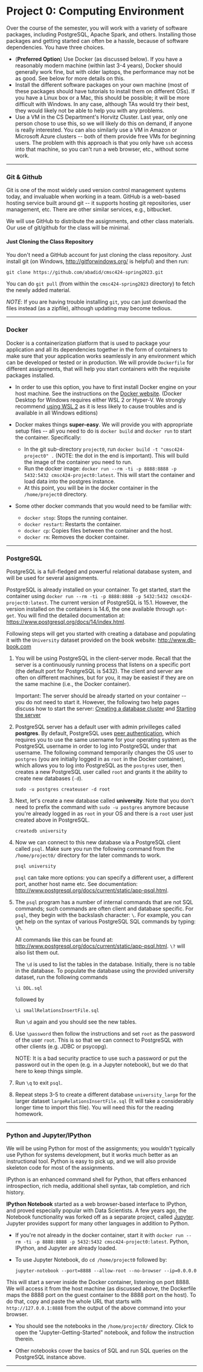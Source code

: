 # Project 0: Computing Environment

Over the course of the semester, you will work with a variety of software packages, including PostgreSQL, Apache Spark, and others. Installing those packages and getting started can often be a hassle, because of software dependencies. You have three choices.

* (**Preferred Option**) Use Docker (as discussed below). If you have a reasonably modern machine (within last 3-4 years), Docker should generally work fine, but with older laptops, the performance may not be as good. See below for more details on this.
* Install the different software packages on your own machine (most of these packages should have tutorials to install them on different OSs). If you have a Linux box or a Mac, this should be possible; it will be more difficult with Windows. In any case, although TAs would try their best, they would likely not be able to help you with any problems.
* Use a VM in the CS Department's Horvitz Cluster. Last year, only one person chose to use this, so we will likely do this on demand, if anyone is really interested. You can also similarly use a VM in Amazon or Microsoft Azure clusters -- both of them provide free VMs for beginning users. The problem with this approach is that you only have `ssh` access into that machine, so you can't run a web browser, etc., without some work.

---

### Git & Github

Git is one of the most widely used version control management systems today, and invaluable when working in a team. GitHub is a web-based hosting service built around git --
it supports hosting git repositories, user management, etc. There are other similar services, e.g., bitbucket.

We will use GitHub to distribute the assignments, and other class materials. Our use of git/github for the class will be minimal.

#### Just Cloning the Class Repository

You don't need a GitHub account for just cloning the class repository. Just install git (on Windows, http://gitforwindows.org/ is helpful) and then run:

`git clone https://github.com/abadid/cmsc424-spring2023.git`

You can do `git pull` (from within the `cmsc424-spring2023` directory) to fetch the newly added material.

*NOTE*: If you are having trouble installing `git`, you can just download the files instead (as a zipfile), although updating may become tedious.

---

### Docker

Docker is a containerization platform that is used to package your application and all its dependencies together in the form of containers to make sure that your application works seamlessly in any environment which can be developed or tested or in production. We will provide `Dockerfile` for different assignments, that will help you start containers with the requisite packages installed.

- In order to use this option, you have to first install Docker engine on your host machine. See the instructions on the [Docker website](https://docs.docker.com/engine/install/). (Docker Desktop for Windows requires either WSL 2 or Hyper-V. We strongly recommend [using WSL 2](https://learn.microsoft.com/en-us/windows/wsl/install) as it is less likely to cause troubles and is available in all Windows editions)

- Docker makes things **super-easy**. We will provide you with appropriate setup files -- all you need to do is `docker build` and `docker run` to start the container. Specifically:
   - In the git sub-directory `project0`, run `docker build -t "cmsc424-project0" .` (NOTE: the dot in the end is important). This will build the image of the container you need to run.
   - Run the docker image: `docker run --rm -ti -p 8888:8888 -p 5432:5432 cmsc424-project0:latest`. This will start the container and load data into the postgres instance. 
   - At this point, you will be in the docker container in the `/home/project0` directory. 
- Some other docker commands that you would need to be familiar with:
   - `docker stop`:  Stops the running container. 
   - `docker restart`: Restarts the container.
   - `docker cp`: Copies files between the container and the host. 
   - `docker rm`: Removes the docker container. 

---

### PostgreSQL

PostgreSQL is a full-fledged and powerful relational database system, and will be used for several assignments. 

PostgreSQL is already installed on your container. To get started, start the container using `docker run --rm -ti -p 8888:8888 -p 5432:5432 cmsc424-project0:latest`. 
The current version of PostgreSQL is 15.1. However, the version installed on the containers is 14.6, the one available through `apt-get`. You will find the detailed documentation at: https://www.postgresql.org/docs/14/index.html. 

Following steps will get you started with creating a database and populating it with the `University` dataset provided on the book website: http://www.db-book.com 

1. You will be using PostgreSQL in the client-server mode. Recall that the server is a continuously running process that listens on a specific port (the default port for PostgreSQL is 5432). The client and server are often on different machines, but for you, it may be easiest if they are on the same machine (i.e., the Docker container). 

   Important: The server should be already started on your container -- you do not need to start it. However, the following two help pages discuss how to start the
   server: [Creating a database cluster](http://www.postgresql.org/docs/current/static/creating-cluster.html) and [Starting the server](http://www.postgresql.org/docs/current/static/server-start.html)

2. PostgreSQL server has a default user with admin privilleges called **postgres**. By default, PostgreSQL uses [peer authentication](https://www.postgresql.org/docs/current/auth-peer.html), which requires you to use the same username for your operating system as the PostgreSQL username in order to log into PostgreSQL under that username. The following command temporarily changes the OS user to `postgres` (you are initially logged in as `root` in the Docker container), which allows you to log into PostgreSQL as the `postgres` user, then creates a new PostgreSQL user called `root` and grants it the ability to create new databases (`-d`).
   ```
   sudo -u postgres createuser -d root
   ```

3. Next, let's create a new database called **university**. Note that you don't need to prefix the command with `sudo -u postgres` anymore because you're already logged in as `root` in your OS and there is a `root` user just created above in PostgreSQL.
	```
	createdb university
	```
4. Now we can connect to this new database via a PostgreSQL client called `psql`. Make sure you run the following command from the `/home/project0/` directory for the later commands to work.
	```
	psql university
	```
	`psql` can take more options: you can specify a different user, a different port, another host name etc. See documentation: http://www.postgresql.org/docs/current/static/app-psql.html.

5. The `psql` program has a number of internal commands that are not SQL commands; such commands are often client and database specific. For `psql`, they begin with the
   backslash character: `\`. For example, you can get help on the syntax of various PostgreSQL SQL commands by typing: `\h`.

   All commands like this can be found at:  http://www.postgresql.org/docs/current/static/app-psql.html. `\?` will also list them out.

   The `\d` is used to list the tables in the database. Initially, there is no table in the database.
   To populate the database using the provided university dataset, run the following commands
   ```
   \i DDL.sql 
   ```

   followed by
   ```
   \i smallRelationsInsertFile.sql
   ```

   Run `\d` again and you should see the new tables.

6. Use `\password` then follow the instructions and set `root` as the password of the user `root`. This is so that we can connect to PostgreSQL with other clients (e.g. JDBC or psycopg).

   NOTE: It is a bad security practice to use such a password or put the password out in the open (e.g. in a Jupyter notebook), but we do that here to keep things simple.

7. Run `\q` to exit `psql`.

8. Repeat steps 3-5 to create a different database ```university_large``` for the larger dataset `largeRelationsInsertFile.sql` (It will take a considerably longer time to import this file). You will need this for the reading homework.

---

### Python and Jupyter/IPython

We will be using Python for most of the assignments; you wouldn't typically use Python for systems development, but it works much better as an instructional tool. Python is easy to pick up, and we will also provide skeleton code for most of the assignments. 

IPython is an enhanced command shell for Python, that offers enhanced introspection, rich media, additional shell syntax, tab completion, and rich history. 

**IPython Notebook** started as a web browser-based interface to IPython, and proved especially popular with Data Scientists. A few years ago, the Notebook functionality was forked off as a separate project, called [Jupyter](http://jupyter.org/). Jupyter provides support for many other languages in addition to Python. 

* If you're not already in the docker container, start it with `docker run --rm -ti -p 8888:8888 -p 5432:5432 cmsc424-project0:latest`. Python, IPython, and Jupyter are already loaded.

* To use Jupyter Notebook, do `cd /home/project0` followed by: 
	```
	jupyter-notebook --port=8888 --allow-root --no-browser --ip=0.0.0.0
	``` 
This will start a server inside the Docker container, listening on port 8888. We will access it from the host machine (as discussed above, the Dockerfile maps the 8888 port on the guest container to the 8888 port on the host). To do that, copy and paste the whole URL that starts with `http://127.0.0.1:8888` from the output of the above command into your browser.

* You should see the notebooks in the `/home/project0/` directory. Click to open the "Jupyter-Getting-Started" notebook, and follow the instruction therein.

* Other notebooks cover the basics of SQL and run SQL queries on the PostgreSQL instance above. 

---